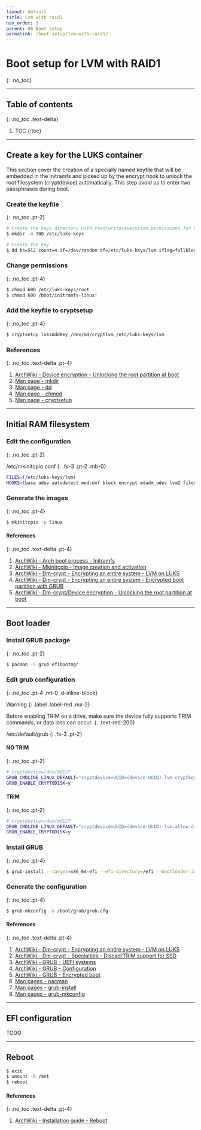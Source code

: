 ```yaml
---
layout: default
title: Lvm with raid1
nav_order: 3
parent: 06 Boot setup
permalink: /boot-setup/lvm-with-raid1/
---
```


# Boot setup for LVM with RAID1
{: .no_toc}

---

## Table of contents
{: .no_toc .text-delta}

1. TOC
{:toc}

---

## Create a key for the LUKS container

This section cover the creation of a specially named keyfile that will be embedded in the initramfs and picked up by the encrypt hook to unlock the root filesystem (cryptdevice) automatically. This step avoid us to enter two passphrases during boot.

### Create the keyfile
{: .no_toc .pt-2}

```bash
# Create the keys directory with read/write/execution permissions for root
$ mkdir -m 700 /etc/luks-keys

# Create the key
$ dd bs=512 count=4 if=/dev/random of=/etc/luks-keys/lvm iflag=fullblock
```

### Change permissions
{: .no_toc .pt-4}

```bash
$ chmod 600 /etc/luks-keys/root
$ chmod 600 /boot/initramfs-linux*
```

### Add the keyfile to cryptsetup
{: .no_toc .pt-4}

```bash
$ cryptsetup luksAddKey /dev/md/cryptlvm /etc/luks-keys/lvm
```

### References
{: .no_toc .text-delta .pt-4}

1. [ArchWiki - Device encryption - Unlocking the root partition at boot](https://wiki.archlinux.org/index.php/Dm-crypt/Device_encryption#Unlocking_the_root_partition_at_boot)
1. [Man page - mkdir](https://jlk.fjfi.cvut.cz/arch/manpages/man/core/coreutils/mkdir.1.en)
1. [Man page - dd](https://jlk.fjfi.cvut.cz/arch/manpages/man/core/coreutils/dd.1.en)
1. [Man page - chmod](https://jlk.fjfi.cvut.cz/arch/manpages/man/core/coreutils/chmod.1.en)
1. [Man page - cryptsetup](https://jlk.fjfi.cvut.cz/arch/manpages/man/core/cryptsetup/cryptsetup.8.en)

---

## Initial RAM filesystem

### Edit the configuration
{: .no_toc .pt-2}

/etc/mkinitcpio.conf
{: .fs-3 .pt-2 .mb-0}

```bash
FILES=(/etc/luks-keys/lvm)
HOOKS=(base udev autodetect modconf block encrypt mdadm_udev lvm2 filesystems keyboard keymap fsck)
```

### Generate the images
{: .no_toc .pt-4}

```bash
$ mkinitcpio -p linux
```

#### References
{: .no_toc .text-delta .pt-4}

1. [ArchWiki - Arch boot process - Initramfs](https://wiki.archlinux.org/index.php/Arch_boot_process#initramfs)
1. [ArchWiki - Mkinitcpio - Image creation and activation](https://wiki.archlinux.org/index.php/Mkinitcpio#Image_creation_and_activation)
1. [ArchWiki - Dm-crypt - Encrypting an entire system - LVM on LUKS](https://wiki.archlinux.org/index.php/Dm-crypt/Encrypting_an_entire_system#LVM_on_LUKS)
1. [ArchWiki - Dm-crypt - Encrypting an entire system - Encrypted boot partition with GRUB](https://wiki.archlinux.org/index.php/Dm-crypt/Encrypting_an_entire_system#Encrypted_boot_partition_(GRUB))
1. [ArchWiki - Dm-crypt/Device encryption - Unlocking the root partition at boot](https://wiki.archlinux.org/index.php/Dm-crypt/Device_encryption#Unlocking_the_root_partition_at_boot)

---

## Boot loader

### Install GRUB package
{: .no_toc .pt-2}

```bash
$ pacman -S grub efibootmgr
```

### Edit grub configuration
{: .no_toc .pt-4 .mt-0 .d-inline-block}

Warning
{: .label .label-red .mx-2}

Before enabling TRIM on a drive, make sure the device fully supports TRIM commands, or data loss can occur.
{: .text-red-200}

/etc/default/grub
{: .fs-3 .pt-2}

#### NO TRIM
{: .no_toc .pt-2}

```bash
# cryptdevice=/dev/md127
GRUB_CMDLINE_LINUX_DEFAULT="cryptdevice=UUID=(device-UUID):lvm cryptkey=rootfs:/etc/luks-keys/lvm root=/dev/grp/root loglevel=3 quiet"
GRUB_ENABLE_CRYPTODISK=y
```

#### TRIM
{: .no_toc .pt-2}

```bash
# cryptdevice=/dev/md127
GRUB_CMDLINE_LINUX_DEFAULT="cryptdevice=UUID=(device-UUID):lvm:allow-discards cryptkey=rootfs:/etc/luks-keys/lvm root=/dev/grp/root loglevel=3 quiet"
GRUB_ENABLE_CRYPTODISK=y
```

### Install GRUB
{: .no_toc .pt-4}

```bash
$ grub-install --target=x86_64-efi --efi-directory=/efi --bootloader-id=GRUB --recheck
```

### Generate the configuration
{: .no_toc .pt-4}

```bash
$ grub-mkconfig -o /boot/grub/grub.cfg
```

#### References
{: .no_toc .text-delta .pt-4}

1. [ArchWiki - Dm-crypt - Encrypting an entire system - LVM on LUKS](https://wiki.archlinux.org/index.php/Dm-crypt/Encrypting_an_entire_system#LVM_on_LUKS)
1. [ArchWiki - Dm-crypt - Specialties - Discad/TRIM support for SSD](https://wiki.archlinux.org/index.php/Dm-crypt/Specialties#Discard/TRIM_support_for_solid_state_drives_(SSD))
1. [ArchWiki - GRUB - UEFI systems](https://wiki.archlinux.org/index.php/GRUB#UEFI_systems)
1. [ArchWiki - GRUB - Configuration](https://wiki.archlinux.org/index.php/GRUB#Configuration)
1. [ArchWiki - GRUB - Encrypted boot](https://wiki.archlinux.org/index.php/GRUB#Encrypted_/boot)
1. [Man pages - pacman](https://jlk.fjfi.cvut.cz/arch/manpages/man/core/pacman/pacman.8.en)
1. [Man pages - grub-install](https://jlk.fjfi.cvut.cz/arch/manpages/man/core/grub/grub-install.8.en)
1. [Man pages - grub-mkconfig](https://jlk.fjfi.cvut.cz/arch/manpages/man/core/grub/grub-mkconfig.8.en)

---

## EFI configuration

TODO

---

## Reboot

```bash
$ exit
$ umount -R /mnt
$ reboot
```

#### References
{: .no_toc .text-delta .pt-4}

1. [ArchWiki - Installation guide - Reboot](https://wiki.archlinux.org/index.php/Installation_guide#Reboot)
